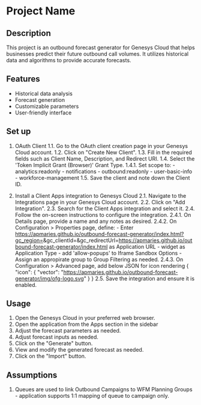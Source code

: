 # Project Name

## Description

This project is an outbound forecast generator for Genesys Cloud that helps businesses predict their future outbound call volumes. It utilizes historical data and algorithms to provide accurate forecasts.

## Features

- Historical data analysis
- Forecast generation
- Customizable parameters
- User-friendly interface

## Set up

1. OAuth Client
   1.1. Go to the OAuth client creation page in your Genesys Cloud account.
   1.2. Click on "Create New Client".
   1.3. Fill in the required fields such as Client Name, Description, and Redirect URI.
   1.4. Select the 'Token Implicit Grant (Browser)' Grant Type.
   1.4.1. Set scope to: - analytics:readonly - notifications - outbound:readonly - user-basic-info - workforce-management
   1.5. Save the client and note down the Client ID.

2. Install a Client Apps integration to Genesys Cloud
   2.1. Navigate to the Integrations page in your Genesys Cloud account.
   2.2. Click on "Add Integration".
   2.3. Search for the Client Apps integration and select it.
   2.4. Follow the on-screen instructions to configure the integration.
   2.4.1. On Details page, provide a name and any notes as desired.
   2.4.2. On Configuration > Properties page, define: - Enter https://apmaries.github.io/outbound-forecast-generator/index.html?gc_region=<region-name>&gc_clientId=<OAuth-client-id>&gc_redirectUrl=https://apmaries.github.io/outbound-forecast-generator/index.html as Application URL - widget as Application Type - add 'allow-popups' to Iframe Sandbox Options - Assign an appropirate group to Group Filtering as needed.
   2.4.3. On Configuration > Advanced page, add below JSON for icon rendering
   {
   "icon": {
   "vector": "https://apmaries.github.io/outbound-forecast-generator/img/ofg-logo.svg"
   }
   }
   2.5. Save the integration and ensure it is enabled.

## Usage

1. Open the Genesys Cloud in your preferred web browser.
2. Open the application from the Apps section in the sidebar
3. Adjust the forecast parameters as needed.
4. Adjust forecast inputs as needed.
5. Click on the "Generate" button.
6. View and modify the generated forecast as needed.
7. Click on the "Import" button.

## Assumptions

1. Queues are used to link Outbound Campaigns to WFM Planning Groups - application supports 1:1 mapping of queue to campaign only.
